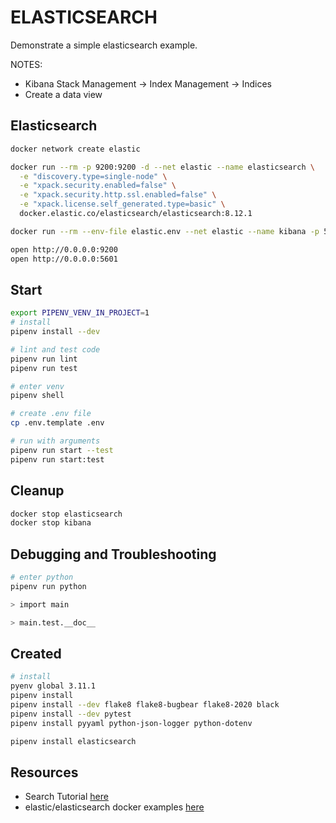 # ELASTICSEARCH

Demonstrate a simple elasticsearch example.

NOTES:

- Kibana Stack Management -> Index Management -> Indices
- Create a data view

## Elasticsearch

```sh
docker network create elastic

docker run --rm -p 9200:9200 -d --net elastic --name elasticsearch \
  -e "discovery.type=single-node" \
  -e "xpack.security.enabled=false" \
  -e "xpack.security.http.ssl.enabled=false" \
  -e "xpack.license.self_generated.type=basic" \
  docker.elastic.co/elasticsearch/elasticsearch:8.12.1

docker run --rm --env-file elastic.env --net elastic --name kibana -p 5601:5601 docker.elastic.co/kibana/kibana:8.12.1

open http://0.0.0.0:9200
open http://0.0.0.0:5601
```

## Start

```sh
export PIPENV_VENV_IN_PROJECT=1
# install
pipenv install --dev

# lint and test code
pipenv run lint
pipenv run test

# enter venv
pipenv shell

# create .env file
cp .env.template .env

# run with arguments
pipenv run start --test
pipenv run start:test
```

## Cleanup

```sh
docker stop elasticsearch
docker stop kibana
```

## Debugging and Troubleshooting

```sh
# enter python
pipenv run python

> import main

> main.test.__doc__
```

## Created

```sh
# install
pyenv global 3.11.1
pipenv install
pipenv install --dev flake8 flake8-bugbear flake8-2020 black
pipenv install --dev pytest
pipenv install pyyaml python-json-logger python-dotenv

pipenv install elasticsearch
```

## Resources

- Search Tutorial [here](https://www.elastic.co/search-labs/tutorials/search-tutorial/welcome)
- elastic/elasticsearch docker examples [here](https://github.com/elastic/elasticsearch/tree/8.12/docs/reference/setup/install/docker)
